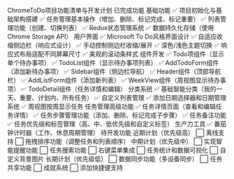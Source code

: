 ChromeToDo项目功能清单与开发计划
已完成功能
基础功能
✅ 项目初始化与基础架构搭建
✅ 任务管理基本操作（增加、删除、标记完成、标记重要）
✅ 列表管理功能（创建、切换列表）
✅ Redux状态管理系统
✅ 数据持久化存储（使用Chrome Storage API）
用户界面
✅ Microsoft To Do风格界面设计
✅ 自适应收缩侧边栏（响应式设计）
✅ 手动控制侧边栏收缩/展开
✅ 深色/浅色主题切换
✅ 响应式布局适配不同屏幕尺寸
✅ 美观的滚动条样式
组件开发
✅ Todo项组件（显示单个待办事项）
✅ TodoList组件（显示待办事项列表）
✅ AddTodoForm组件（添加新待办事项）
✅ Sidebar组件（侧边栏导航）
✅ Header组件（顶部导航栏）
✅ AddListForm组件（添加新列表）
✅ WeekView组件（周视图显示待办事项）
✅ TodoDetail组件（任务详情和编辑）
分类系统
✅ 基础智能分类（我的一天、重要、计划内、所有任务）
✅ 自定义列表管理
✅ 添加日期选择器和日期管理系统
✅ 周视图按周显示任务
任务管理高级功能
✅ 任务详情页面（查看和编辑任务详情）
✅ 任务步骤管理功能（添加、删除、标记完成子步骤）
✅ 任务备注功能
✅ 任务优先级和标签管理（高、中、低优先级和自定义标签）
生产力工具
✅ 番茄钟计时器（工作、休息周期管理）
待开发功能
近期计划（优先级高）
⬜ 离线支持
⬜ 拖拽排序功能（调整任务和列表顺序）
中期计划（优先级中）
⬜ 实现智能提醒功能
⬜ 任务搜索功能
⬜ 右键菜单集成
⬜ 任务统计和数据可视化
⬜ 自定义背景图片
长期计划（优先级低）
⬜ 数据同步功能（多设备同步）
⬜ 任务共享功能
⬜ 成就系统
⬜ 添加快捷键支持